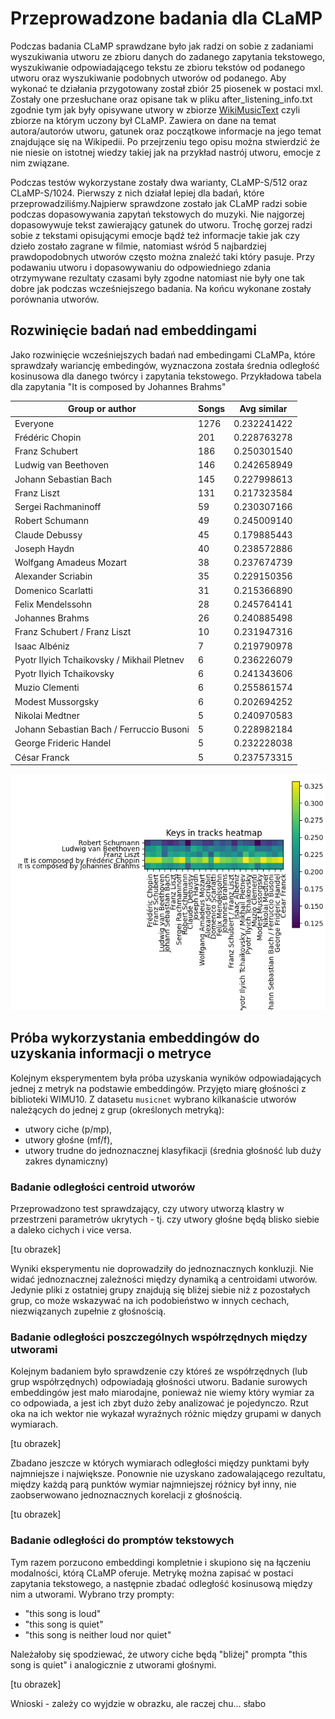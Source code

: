 # Przeprowadzone badania dla CLaMP

Podczas badania CLaMP sprawdzane było jak radzi on sobie z zadaniami wyszukiwania utworu ze zbioru danych do zadanego zapytania tekstowego, wyszukiwanie odpowiadającego tekstu ze zbioru tekstów od podanego utworu oraz wyszukiwanie podobnych utworów od podanego. Aby wykonać te działania przygotowany został zbiór 25 piosenek w postaci mxl. Zostały one przesłuchane oraz opisane tak w pliku after_listening_info.txt zgodnie  tym jak były opisywane utwory w zbiorze [WikiMusicText](https://huggingface.co/datasets/sander-wood/wikimusictext) czyli zbiorze na którym uczony był CLaMP. Zawiera on dane na temat autora/autorów utworu, gatunek oraz początkowe informacje na jego temat znajdujące się na Wikipedii. Po przejrzeniu tego opisu można stwierdzić że nie niesie on istotnej wiedzy takiej jak na przykład nastrój utworu, emocje z nim związane.

 Podczas testów wykorzystane zostały dwa warianty, CLaMP-S/512 oraz CLaMP-S/1024. Pierwszy z nich działał lepiej dla badań, które przeprowadziliśmy.Najpierw sprawdzone zostało jak CLaMP radzi sobie podczas dopasowywania zapytań tekstowych do muzyki. Nie najgorzej dopasowywuje tekst zawierający gatunek do utworu. Trochę gorzej radzi sobie z tekstami opisującymi emocje bądź też informacje takie jak czy dzieło zostało zagrane w filmie, natomiast wśród 5 najbardziej prawdopodobnych utworów często można znaleźć taki który pasuje. Przy podawaniu utworu i dopasowywaniu do odpowiedniego zdania otrzymywane rezultaty czasami były zgodne natomiast nie były one tak dobre jak podczas wcześniejszego badania. Na końcu wykonane zostały porównania utworów.

## Rozwinięcie badań nad embeddingami

Jako rozwinięcie wcześniejszych badań nad embedingami CLaMPa, które sprawdzały wariancję embedingów, wyznaczona została średnia odległość kosinusowa dla danego twórcy i zapytania tekstowego. Przykładowa tabela dla zapytania "It is composed by Johannes Brahms"

|                  Group or author                   | Songs | Avg similar  |
|----------------------------------------------------|-------|--------------|
|                      Everyone                      |  1276 |  0.232241422 |
|                  Frédéric Chopin                   |   201 |  0.228763278 |
|                   Franz Schubert                   |   186 |  0.250301540 |
|                Ludwig van Beethoven                |   146 |  0.242658949 |
|               Johann Sebastian Bach                |   145 |  0.227998613 |
|                    Franz Liszt                     |   131 |  0.217323584 |
|                Sergei Rachmaninoff                 |    59 |  0.230307166 |
|                  Robert Schumann                   |    49 |  0.245009140 |
|                   Claude Debussy                   |    45 |  0.179885443 |
|                    Joseph Haydn                    |    40 |  0.238572886 |
|              Wolfgang Amadeus Mozart               |    38 |  0.237674739 |
|                 Alexander Scriabin                 |    35 |  0.229150356 |
|                 Domenico Scarlatti                 |    31 |  0.215366890 |
|                 Felix Mendelssohn                  |    28 |  0.245764141 |
|                  Johannes Brahms                   |    26 |  0.240885498 |
|            Franz Schubert / Franz Liszt            |    10 |  0.231947316 |
|                   Isaac Albéniz                    |     7 |  0.219790978 |
|     Pyotr Ilyich Tchaikovsky / Mikhail Pletnev     |     6 |  0.236226079 |
|              Pyotr Ilyich Tchaikovsky              |     6 |  0.241343606 |
|                   Muzio Clementi                   |     6 |  0.255861574 |
|                 Modest Mussorgsky                  |     6 |  0.202694252 |
|                  Nikolai Medtner                   |     5 |  0.240970583 |
|      Johann Sebastian Bach / Ferruccio Busoni      |     5 |  0.228982184 |
|               George Frideric Handel               |     5 |  0.232228038 |
|                    César Franck                    |     5 |  0.237573315 |

![img](../../images/query_author_name_test.png)

## Próba wykorzystania embeddingów do uzyskania informacji o metryce

Kolejnym eksperymentem była próba uzyskania wyników odpowiadających jednej z metryk na podstawie embeddingów. Przyjęto miarę głośności z biblioteki WIMU10.
Z datasetu `musicnet` wybrano kilkanaście utworów należących do jednej z grup (określonych metryką):

- utwory ciche (p/mp),
- utwory głośne (mf/f),
- utwory trudne do jednoznacznej klasyfikacji (średnia głośność lub duży zakres dynamiczny)

### Badanie odległości centroid utworów

Przeprowadzono test sprawdzający, czy utwory utworzą klastry w przestrzeni parametrów ukrytych - tj. czy utwory głośne będą blisko siebie a daleko cichych i vice versa.

[tu obrazek]

Wyniki eksperymentu nie doprowadziły do jednoznacznych konkluzji. Nie widać jednoznacznej zależności między dynamiką a centroidami utworów.
Jedynie pliki z ostatniej grupy znajdują się bliżej siebie niż z pozostałych grup, co może wskazywać na ich podobieństwo w innych cechach, niezwiązanych zupełnie z głośnością.

### Badanie odległości poszczególnych współrzędnych między utworami

Kolejnym badaniem było sprawdzenie czy któreś ze współrzędnych (lub grup współrzędnych) odpowiadają głośności utworu. Badanie surowych embeddingów jest mało miarodajne, ponieważ nie wiemy który wymiar za co odpowiada, a jest ich zbyt dużo żeby analizować je pojedynczo. Rzut oka na ich wektor nie wykazał wyraźnych różnic między grupami w danych wymiarach.

[tu obrazek]

Zbadano jeszcze w których wymiarach odległości między punktami były najmniejsze i największe. Ponownie nie uzyskano zadowalającego rezultatu, między każdą parą punktów wymiar najmniejszej różnicy był inny, nie zaobserwowano jednoznacznych korelacji z głośnością.

[tu obrazek]

### Badanie odległości do promptów tekstowych

Tym razem porzucono embeddingi kompletnie i skupiono się na łączeniu modalności, którą CLaMP oferuje. Metrykę można zapisać w postaci zapytania tekstowego, a następnie zbadać odległość kosinusową między nim a utworami.
Wybrano trzy prompty:

- "this song is loud"
- "this song is quiet"
- "this song is neither loud nor quiet"

Należałoby się spodziewać, że utwory ciche będą "bliżej" prompta "this song is quiet" i analogicznie z utworami głośnymi.

[tu obrazek]

Wnioski - zależy co wyjdzie w obrazku, ale raczej chu... słabo

